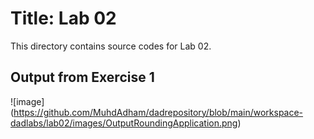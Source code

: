 # Title: Lab 02
This directory contains source codes for Lab 02.
## Output from Exercise 1

![image]
(https://github.com/MuhdAdham/dadrepository/blob/main/workspace-dadlabs/lab02/images/OutputRoundingApplication.png)
